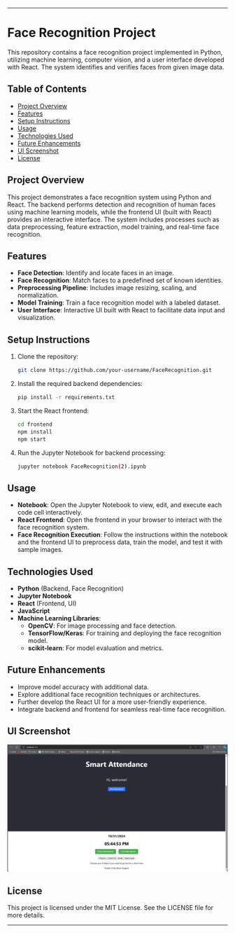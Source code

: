 
---

# Face Recognition Project

This repository contains a face recognition project implemented in Python, utilizing machine learning, computer vision, and a user interface developed with React. The system identifies and verifies faces from given image data.

## Table of Contents

- [Project Overview](#project-overview)
- [Features](#features)
- [Setup Instructions](#setup-instructions)
- [Usage](#usage)
- [Technologies Used](#technologies-used)
- [Future Enhancements](#future-enhancements)
- [UI Screenshot](#ui-screenshot)
- [License](#license)

## Project Overview

This project demonstrates a face recognition system using Python and React. The backend performs detection and recognition of human faces using machine learning models, while the frontend UI (built with React) provides an interactive interface. The system includes processes such as data preprocessing, feature extraction, model training, and real-time face recognition.

## Features

- **Face Detection**: Identify and locate faces in an image.
- **Face Recognition**: Match faces to a predefined set of known identities.
- **Preprocessing Pipeline**: Includes image resizing, scaling, and normalization.
- **Model Training**: Train a face recognition model with a labeled dataset.
- **User Interface**: Interactive UI built with React to facilitate data input and visualization.

## Setup Instructions

1. Clone the repository:
   ```bash
   git clone https://github.com/your-username/FaceRecognition.git
   ```
2. Install the required backend dependencies:
   ```bash
   pip install -r requirements.txt
   ```
3. Start the React frontend:
   ```bash
   cd frontend
   npm install
   npm start
   ```
4. Run the Jupyter Notebook for backend processing:
   ```bash
   jupyter notebook FaceRecognition(2).ipynb
   ```

## Usage

- **Notebook**: Open the Jupyter Notebook to view, edit, and execute each code cell interactively.
- **React Frontend**: Open the frontend in your browser to interact with the face recognition system.
- **Face Recognition Execution**: Follow the instructions within the notebook and the frontend UI to preprocess data, train the model, and test it with sample images.

## Technologies Used

- **Python** (Backend, Face Recognition)
- **Jupyter Notebook**
- **React** (Frontend, UI)
- **JavaScript**
- **Machine Learning Libraries**:
  - **OpenCV**: For image processing and face detection.
  - **TensorFlow/Keras**: For training and deploying the face recognition model.
  - **scikit-learn**: For model evaluation and metrics.

## Future Enhancements

- Improve model accuracy with additional data.
- Explore additional face recognition techniques or architectures.
- Further develop the React UI for a more user-friendly experience.
- Integrate backend and frontend for seamless real-time face recognition.

## UI Screenshot
![alt text](https://github.com/BryanEugene/Smart_Attendance_System/blob/main/src/assets/image/UI_Test.png)

<!-- 
*(Replace `./path/to/your-screenshot.png` with the relative path to the screenshot image you want to display in the README.)* -->

## License

This project is licensed under the MIT License. See the LICENSE file for more details.

---